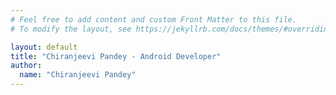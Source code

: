 ```yaml
---
# Feel free to add content and custom Front Matter to this file.
# To modify the layout, see https://jekyllrb.com/docs/themes/#overriding-theme-defaults

layout: default
title: "Chiranjeevi Pandey - Android Developer"
author:
  name: "Chiranjeevi Pandey"
---
```


<!-- Your content here -->
